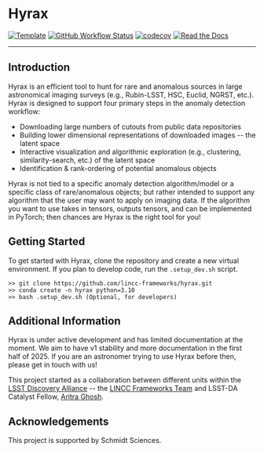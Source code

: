 # Hyrax
[![Template](https://img.shields.io/badge/Template-LINCC%20Frameworks%20Python%20Project%20Template-brightgreen)](https://lincc-ppt.readthedocs.io/en/latest/)
[![GitHub Workflow Status](https://img.shields.io/github/actions/workflow/status/lincc-frameworks/hyrax/smoke-test.yml)](https://github.com/lincc-frameworks/hyrax/actions/workflows/smoke-test.yml)
[![codecov](https://codecov.io/gh/lincc-frameworks/hyrax/branch/main/graph/badge.svg)](https://codecov.io/gh/lincc-frameworks/hyrax)
[![Read the Docs](https://img.shields.io/readthedocs/hyrax)](https://hyrax.readthedocs.io/en/latest)
<hr>

## Introduction
Hyrax is an efficient tool
to hunt for rare and anomalous sources in large astronomical imaging surveys
(e.g., Rubin-LSST, HSC, Euclid, NGRST, etc.).
Hyrax is designed to support four primary steps in the anomaly detection workflow:

* Downloading large numbers of cutouts from public data repositories
* Building lower dimensional representations of downloaded images -- the latent space
* Interactive visualization and algorithmic exploration (e.g., clustering, similarity-search, etc.) of the latent space
* Identification & rank-ordering of potential anomalous objects

Hyrax is not tied to a specific anomaly detection algorithm/model or a specific
class of rare/anomalous objects; but rather intended to support any algorithm
that the user may want to apply on imaging data.
If the algorithm you want to use takes in tensors, outputs tensors, and can be
implemented in PyTorch; then chances are Hyrax is the right tool for you!

## Getting Started 
To get started with Hyrax, clone the repository and create a new virtual environment.
If you plan to develop code, run the ``.setup_dev.sh`` script.

```
>> git clone https://github.com/lincc-frameworks/hyrax.git
>> conda create -n hyrax python=3.10
>> bash .setup_dev.sh (Optional, for developers)
```

## Additional Information
Hyrax is under active development and has limited documentation at the moment.
We aim to have v1 stability and more documentation in the first half of 2025.
If you are an astronomer trying to use Hyrax before then, please get in touch with us!

This project started as a collaboration between different units within the
[LSST Discovery Alliance](https://lsstdiscoveryalliance.org/) --
the [LINCC Frameworks Team](https://lsstdiscoveryalliance.org/programs/lincc-frameworks/)
and LSST-DA Catalyst Fellow, [Aritra Ghosh](https://ghosharitra.com/).

## Acknowledgements

This project is supported by Schmidt Sciences.
